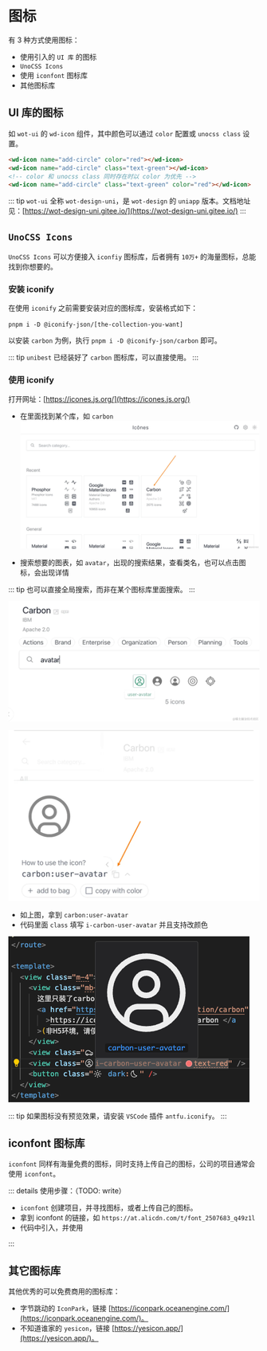 # 图标

有 3 种方式使用图标：

- 使用引入的 `UI 库` 的图标
- `UnoCSS Icons`
- 使用 `iconfont` 图标库
- 其他图标库

## UI 库的图标

如 `wot-ui` 的 `wd-icon` 组件，其中颜色可以通过 `color` 配置或 `unocss class` 设置。

```html
<wd-icon name="add-circle" color="red"></wd-icon>
<wd-icon name="add-circle" class="text-green"></wd-icon>
<!-- color 和 unocss class 同时存在时以 color 为优先 -->
<wd-icon name="add-circle" class="text-green" color="red"></wd-icon>
```

::: tip
`wot-ui` 全称 `wot-design-uni`，是 `wot-design` 的 `uniapp` 版本。文档地址见：[https://wot-design-uni.gitee.io/](https://wot-design-uni.gitee.io/)
:::

## `UnoCSS Icons`

`UnoCSS Icons` 可以方便接入 `iconfiy` 图标库，后者拥有 `10万+` 的海量图标，总能找到你想要的。

### 安装 iconify

在使用 `iconify` 之前需要安装对应的图标库，安装格式如下：

`pnpm i -D @iconify-json/[the-collection-you-want]`

以安装 `carbon` 为例，执行 `pnpm i -D @iconify-json/carbon` 即可。

::: tip
`unibest` 已经装好了 `carbon` 图标库，可以直接使用。
:::

### 使用 iconify

打开网址：[https://icones.js.org/](https://icones.js.org/)

- 在里面找到某个库，如 `carbon`
  ![icon-1](./screenshots/icon-1.png)

- 搜索想要的图表，如 `avatar`，出现的搜索结果，查看类名，也可以点击图标，会出现详情

::: tip
也可以直接全局搜索，而非在某个图标库里面搜索。
:::

![icon-2](./screenshots/icon-2.png)

![icon-3](./screenshots/icon-3.png)

- 如上图，拿到 `carbon:user-avatar`
- 代码里面 `class` 填写 `i-carbon-user-avatar` 并且支持改颜色

![Alt text](./screenshots/icon-vscode-1.png)

::: tip
如果图标没有预览效果，请安装 `VSCode` 插件 `antfu.iconify`。
:::

## iconfont 图标库

`iconfont` 同样有海量免费的图标，同时支持上传自己的图标，公司的项目通常会使用 `iconfont`。

::: details
使用步骤：（TODO: write）

- `iconfont` 创建项目，并寻找图标，或者上传自己的图标。
- 拿到 iconfont 的链接，如 `https://at.alicdn.com/t/font_2507683_q49z1l`
- 代码中引入，并使用

:::

## 其它图标库

其他优秀的可以免费商用的图标库：

- 字节跳动的 `IconPark`，链接 [https://iconpark.oceanengine.com/](https://iconpark.oceanengine.com/)。
- 不知道谁家的 `yesicon`，链接 [https://yesicon.app/](https://yesicon.app/)。
